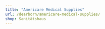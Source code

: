```yaml
---
title: "Americare Medical Supplies"
url: /dearborn/americare-medical-supplies/
shop: Sanitätshaus
---
```

